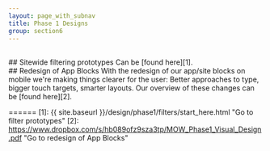 ```yaml
---
layout: page_with_subnav
title: Phase 1 Designs
group: section6
---
```



<br/>
## Sitewide filtering prototypes
Can be [found here][1].

<br/>
## Redesign of App Blocks
With the redesign of our app/site blocks on mobile we're making things clearer for the user: Better approaches to type, bigger touch targets, smarter layouts. Our overview of these changes can be [found here][2].



======
[1]: {{ site.baseurl }}/design/phase1/filters/start_here.html "Go to filter prototypes"
[2]: https://www.dropbox.com/s/hb089ofz9sza3tp/MOW_Phase1_Visual_Design.pdf "Go to redesign of App Blocks"

